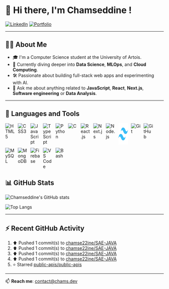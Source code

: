 # 👋 Hi there, I'm Chamseddine !

[![LinkedIn](https://img.shields.io/badge/-LinkedIn-blue?style=for-the-badge&logo=linkedin&logoColor=white)](https://www.linkedin.com/in/chamsedd1ne)
[![Portfolio](https://img.shields.io/badge/Portfolio-chams.dev-purple?style=for-the-badge)](https://chams.dev)

---

## 👨‍🎓 About Me

- 🎓 I'm a Computer Science student at the University of Artois.
- 🌱 Currently diving deeper into **Data Science**, **MLOps**, and **Cloud Computing**.
- 🛠 Passionate about building full-stack web apps and experimenting with AI.
- 💬 Ask me about anything related to **JavaScript**, **React**, **Next.js**, **Software engineering** or **Data Analysis**.

---

## 🧰 Languages and Tools

<div style="display: flex; flex-wrap: wrap; gap: 10px;"> 
  <img alt="HTML5" width="30px" src="https://cdn.jsdelivr.net/gh/devicons/devicon/icons/html5/html5-original.svg"/> 
  <img alt="CSS3" width="30px" src="https://cdn.jsdelivr.net/gh/devicons/devicon/icons/css3/css3-original.svg"/> 
  <img alt="JavaScript" width="30px" src="https://cdn.jsdelivr.net/gh/devicons/devicon/icons/javascript/javascript-original.svg"/> 
  <img alt="TypeScript" width="30px" src="https://cdn.jsdelivr.net/gh/devicons/devicon/icons/typescript/typescript-original.svg"/> 
  <img alt="Python" width="30px" src="https://cdn.jsdelivr.net/gh/devicons/devicon/icons/python/python-original.svg"/> 
  <img alt="C" width="30px" src="https://cdn.jsdelivr.net/gh/devicons/devicon/icons/c/c-original.svg"/> 
  <img alt="React.js" width="30px" src="https://cdn.jsdelivr.net/gh/devicons/devicon/icons/react/react-original.svg"/> 
  <img alt="Next.js" width="30px" src="https://cdn.jsdelivr.net/gh/devicons/devicon/icons/nextjs/nextjs-original.svg"/> 
  <img alt="Node.js" width="30px" src="https://cdn.jsdelivr.net/gh/devicons/devicon/icons/nodejs/nodejs-original.svg"/> 
  <img alt="Tailwind CSS" width="30px" src="https://github.com/devicons/devicon/blob/v2.16.0/icons/tailwindcss/tailwindcss-original.svg"/> 
  <img alt="Git" width="30px" src="https://cdn.jsdelivr.net/gh/devicons/devicon/icons/git/git-original.svg"/>
  <img alt="GitHub" width="30px" src="https://cdn.jsdelivr.net/gh/devicons/devicon/icons/github/github-original.svg"/> 
  <img alt="MySQL" width="30px" src="https://cdn.jsdelivr.net/gh/devicons/devicon/icons/mysql/mysql-original.svg"/> 
  <img alt="MongoDB" width="30px" src="https://cdn.jsdelivr.net/gh/devicons/devicon/icons/mongodb/mongodb-original.svg"/> 
  <img alt="Firebase" width="30px" src="https://cdn.jsdelivr.net/gh/devicons/devicon/icons/firebase/firebase-plain.svg"/> 
  <img alt="VS Code" width="30px" src="https://cdn.jsdelivr.net/gh/devicons/devicon/icons/vscode/vscode-original.svg"/> 
  <img alt="Bash" width="30px" src="https://cdn.jsdelivr.net/gh/devicons/devicon/icons/bash/bash-original.svg"/> 
</div>

## 📊 GitHub Stats

![Chamseddine's GitHub stats](https://github-readme-stats.vercel.app/api?username=chamse22ine&show_icons=true&theme=tokyonight)

![Top Langs](https://github-readme-stats.vercel.app/api/top-langs/?username=chamse22ine&layout=pie&theme=tokyonight&cache_seconds=1800)

---

## ⚡ Recent GitHub Activity

<!--RECENT_ACTIVITY:start-->
1. ⬆️ Pushed 1 commit(s) to [chamse22ine/SAE-JAVA](https://github.com/chamse22ine/SAE-JAVA)<br>
2. ⬆️ Pushed 1 commit(s) to [chamse22ine/SAE-JAVA](https://github.com/chamse22ine/SAE-JAVA)<br>
3. ⬆️ Pushed 1 commit(s) to [chamse22ine/SAE-JAVA](https://github.com/chamse22ine/SAE-JAVA)<br>
4. ⬆️ Pushed 1 commit(s) to [chamse22ine/SAE-JAVA](https://github.com/chamse22ine/SAE-JAVA)<br>
5. ⭐ Starred [public-apis/public-apis](https://github.com/public-apis/public-apis)<br>
<!--RECENT_ACTIVITY:end-->

---

📫 **Reach me**: [contact@chams.dev](mailto:contact@chams.dev)

